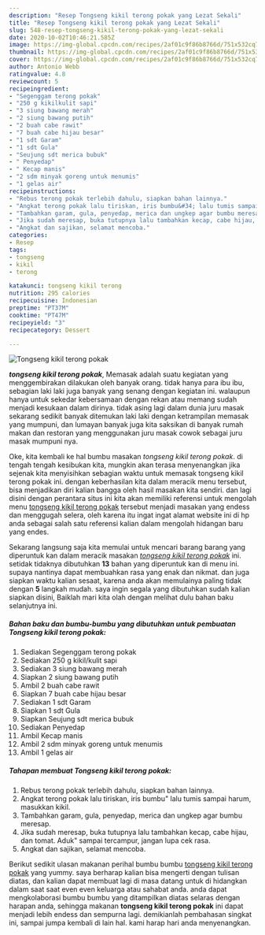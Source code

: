 ```yaml
---
description: "Resep Tongseng kikil terong pokak yang Lezat Sekali"
title: "Resep Tongseng kikil terong pokak yang Lezat Sekali"
slug: 548-resep-tongseng-kikil-terong-pokak-yang-lezat-sekali
date: 2020-10-02T10:46:21.585Z
image: https://img-global.cpcdn.com/recipes/2af01c9f86b8766d/751x532cq70/tongseng-kikil-terong-pokak-foto-resep-utama.jpg
thumbnail: https://img-global.cpcdn.com/recipes/2af01c9f86b8766d/751x532cq70/tongseng-kikil-terong-pokak-foto-resep-utama.jpg
cover: https://img-global.cpcdn.com/recipes/2af01c9f86b8766d/751x532cq70/tongseng-kikil-terong-pokak-foto-resep-utama.jpg
author: Antonio Webb
ratingvalue: 4.8
reviewcount: 5
recipeingredient:
- "Segenggam terong pokak"
- "250 g kikilkulit sapi"
- "3 siung bawang merah"
- "2 siung bawang putih"
- "2 buah cabe rawit"
- "7 buah cabe hijau besar"
- "1 sdt Garam"
- "1 sdt Gula"
- "Seujung sdt merica bubuk"
- " Penyedap"
- " Kecap manis"
- "2 sdm minyak goreng untuk menumis"
- "1 gelas air"
recipeinstructions:
- "Rebus terong pokak terlebih dahulu, siapkan bahan lainnya."
- "Angkat terong pokak lalu tiriskan, iris bumbu&#34; lalu tumis sampai harum, masukkan kikil."
- "Tambahkan garam, gula, penyedap, merica dan ungkep agar bumbu meresap."
- "Jika sudah meresap, buka tutupnya lalu tambahkan kecap, cabe hijau, dan tomat. Aduk&#34; sampai tercampur, jangan lupa cek rasa."
- "Angkat dan sajikan, selamat mencoba."
categories:
- Resep
tags:
- tongseng
- kikil
- terong

katakunci: tongseng kikil terong 
nutrition: 295 calories
recipecuisine: Indonesian
preptime: "PT37M"
cooktime: "PT47M"
recipeyield: "3"
recipecategory: Dessert

---
```



![Tongseng kikil terong pokak](https://img-global.cpcdn.com/recipes/2af01c9f86b8766d/751x532cq70/tongseng-kikil-terong-pokak-foto-resep-utama.jpg)

<b><i>tongseng kikil terong pokak</i></b>, Memasak adalah suatu kegiatan yang menggembirakan dilakukan oleh banyak orang. tidak hanya para ibu ibu, sebagian laki laki juga banyak yang senang dengan kegiatan ini. walaupun hanya untuk sekedar kebersamaan dengan rekan atau memang sudah menjadi kesukaan dalam dirinya. tidak asing lagi dalam dunia juru masak sekarang sedikit banyak ditemukan laki laki dengan ketrampilan memasak yang mumpuni, dan lumayan banyak juga kita saksikan di banyak rumah makan dan restoran yang menggunakan juru masak cowok sebagai juru masak mumpuni nya.



Oke, kita kembali ke hal bumbu masakan <i>tongseng kikil terong pokak</i>. di tengah tengah kesibukan kita, mungkin akan terasa menyenangkan jika sejenak kita menyisihkan sebagian waktu untuk memasak tongseng kikil terong pokak ini. dengan keberhasilan kita dalam meracik menu tersebut, bisa menjadikan diri kalian bangga oleh hasil masakan kita sendiri. dan lagi disini dengan perantara situs ini kita akan memiliki referensi untuk mengolah menu <u>tongseng kikil terong pokak</u> tersebut menjadi masakan yang endess dan menggugah selera, oleh karena itu ingat ingat alamat website ini di hp anda sebagai salah satu referensi kalian dalam mengolah hidangan baru yang endes.


Sekarang langsung saja kita memulai untuk mencari barang barang yang diperuntuk kan dalam meracik masakan <u><i>tongseng kikil terong pokak</i></u> ini. setidak tidaknya dibutuhkan <b>13</b> bahan yang diperuntuk kan di menu ini. supaya nantinya dapat membuahkan rasa yang enak dan nikmat. dan juga siapkan waktu kalian sesaat, karena anda akan memulainya paling tidak dengan <b>5</b> langkah mudah. saya ingin segala yang dibutuhkan sudah kalian siapkan disini, Baiklah mari kita olah dengan melihat dulu bahan baku selanjutnya ini.

<!--inarticleads1-->

##### Bahan baku dan bumbu-bumbu yang dibutuhkan untuk pembuatan Tongseng kikil terong pokak:

1. Sediakan Segenggam terong pokak
1. Sediakan 250 g kikil/kulit sapi
1. Sediakan 3 siung bawang merah
1. Siapkan 2 siung bawang putih
1. Ambil 2 buah cabe rawit
1. Siapkan 7 buah cabe hijau besar
1. Sediakan 1 sdt Garam
1. Siapkan 1 sdt Gula
1. Siapkan Seujung sdt merica bubuk
1. Sediakan  Penyedap
1. Ambil  Kecap manis
1. Ambil 2 sdm minyak goreng untuk menumis
1. Ambil 1 gelas air




<!--inarticleads2-->

##### Tahapan membuat Tongseng kikil terong pokak:

1. Rebus terong pokak terlebih dahulu, siapkan bahan lainnya.
1. Angkat terong pokak lalu tiriskan, iris bumbu&#34; lalu tumis sampai harum, masukkan kikil.
1. Tambahkan garam, gula, penyedap, merica dan ungkep agar bumbu meresap.
1. Jika sudah meresap, buka tutupnya lalu tambahkan kecap, cabe hijau, dan tomat. Aduk&#34; sampai tercampur, jangan lupa cek rasa.
1. Angkat dan sajikan, selamat mencoba.




Berikut sedikit ulasan makanan perihal bumbu bumbu <u>tongseng kikil terong pokak</u> yang yummy. saya berharap kalian bisa mengerti dengan tulisan diatas, dan kalian dapat membuat lagi di masa datang untuk di hidangkan dalam saat saat even even keluarga atau sahabat anda. anda dapat mengkolaborasi bumbu bumbu yang ditampilkan diatas selaras dengan harapan anda, sehingga makanan <b>tongseng kikil terong pokak</b> ini dapat menjadi lebih endess dan sempurna lagi. demikianlah pembahasan singkat ini, sampai jumpa kembali di lain hal. kami harap hari anda menyenangkan.
